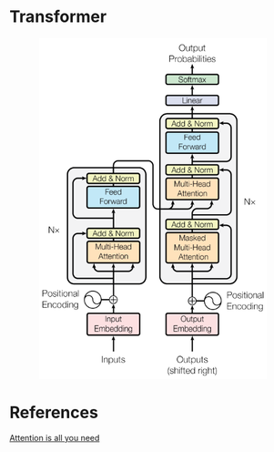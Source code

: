 # Transformer


<div align="center">

<img alt="transformer" src="./assets/Transformer.png" width=400 height=600/>

</div>


# References
[Attention is all you need](https://arxiv.org/abs/1706.03762)